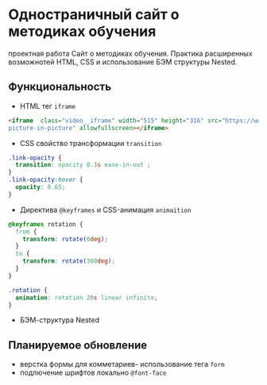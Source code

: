 # Одностраничный сайт о методиках обучения
проектная работа Сайт о методиках обучения. Практика расширенных возможнотей HTML, CSS и использование БЭМ структуры Nested.
## Функциональность

+  HTML тег `iframe`

  ```HTML
  <iframe  class="video__iframe" width="515" height="316" src="https://www.youtube.com/embed/arj7oStGLkU" title="YouTube video player" allow="accelerometer; autoplay; clipboard-write; encrypted-media; gyroscope;
  picture-in-picture" allowfullscreen></iframe>
  ```
+ CSS свойство трансформации `transition`
```CSS
.link-opacity {
  transition: opacity 0.3s ease-in-out ;
}
.link-opacity:hover {
  opacity: 0.65;
}
  ```

+  Директива `@keyframes`
и  CSS-анимация `animaition`
```CSS
@keyframes rotation {
  from {
    transform: rotate(0deg);
  }
  to {
    transform: rotate(360deg);
  }
}

.rotation {
  animation: rotation 20s linear infinite;
}
  ```
+ БЭМ-структура Nested

## Планируемое обновление

+ верстка формы для комметариев- использование тега `form`
+ подлючение шрифтов локально `@font-face`
